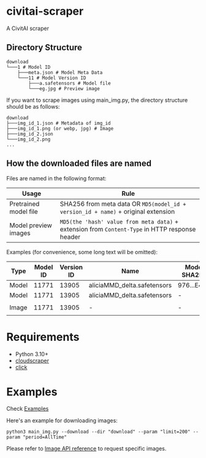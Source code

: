 # civitai-scraper

A CivitAI scraper

## Directory Structure

```
download
└───1 # Model ID
    ├───meta.json # Model Meta Data
    └───11 # Model Version ID
        ├───a.safetensors # Model file
        └───eg.jpg # Preview image
```

If you want to scrape images using main_img.py, the directory structure should be as follows:

```
download
├───img_id_1.json # Metadata of img_id
├───img_id_1.png (or webp, jpg) # Image
├───img_id_2.json
└───img_id_2.png
...
```


## How the downloaded files are named

Files are named in the following format:

|Usage|Rule|
|--|--|
|Pretrained model file|SHA256 from meta data OR `MD5(model_id + version_id + name)` + original extension|
|Model preview images|`MD5(the 'hash' value from meta data)` + extension from `Content-Type` in HTTP response header|

Examples (for convenience, some long text will be omitted):

|Type|Model ID|Version ID|Name|Model SHA256|Image Hash|Content-Type|Final filename|
|--|--|--|--|--|--|--|--|
|Model|11771|13905|aliciaMMD_delta.safetensors|976...E4C2|-|-|976e...e4c2.safetensors|
|Model|11771|13905|aliciaMMD_delta.safetensors|-|-|-|cf90c9ada33afd8b31f6ae445a13e068.safetensors|
|Image|11771|13905|-|-|`UELN#?xuW=%2},oeY7V[9FWB%Nbcgkof$xf6`|image/jpeg|abe04fa7678f942a24df2fe41d88b1bc.jpg|

# Requirements

- Python 3.10+
- [cloudscraper](https://github.com/VeNoMouS/cloudscraper)
- [click](https://github.com/pallets/click/)

# Examples

Check [Examples](https://github.com/KuoriaNeko/civitai-scarper/examples)


Here's an example for downloading images:

```
python3 main_img.py --download --dir "download" --param "limit=200" --param "period=AllTime"
```
Please refer to [Image API reference](https://github.com/civitai/civitai/wiki/REST-API-Reference#get-apiv1images) to request specific images.








